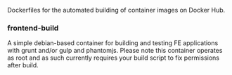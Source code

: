 Dockerfiles for the automated building of container images on Docker Hub.

### frontend-build

A simple debian-based container for building and testing FE applications with
grunt and/or gulp and phantomjs. Please note this container operates as root
and as such currently requires your build script to fix permissions after
build.
